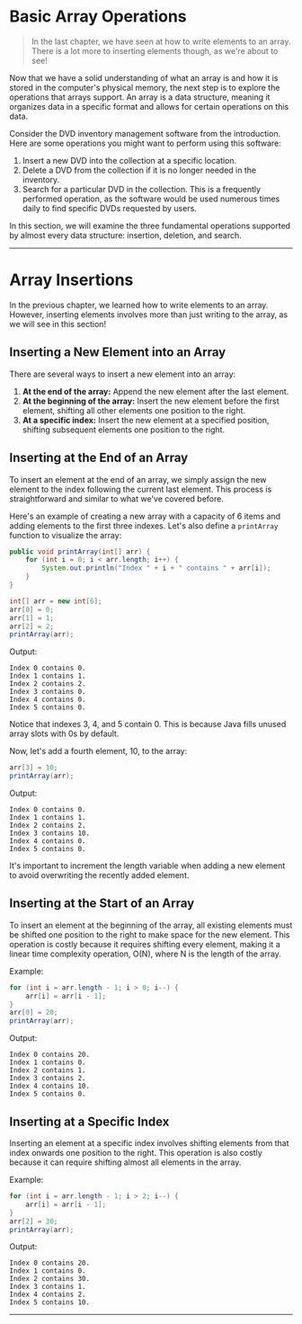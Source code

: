 # Basic Array Operations

> In the last chapter, we have seen at how to write elements to an array. There is a lot more to inserting elements though, as we're about to see!

Now that we have a solid understanding of what an array is and how it is stored in the computer's physical memory, the next step is to explore the operations that arrays support. An array is a data structure, meaning it organizes data in a specific format and allows for certain operations on this data.

Consider the DVD inventory management software from the introduction. Here are some operations you might want to perform using this software:

1. Insert a new DVD into the collection at a specific location.
2. Delete a DVD from the collection if it is no longer needed in the inventory.
3. Search for a particular DVD in the collection. This is a frequently performed operation, as the software would be used numerous times daily to find specific DVDs requested by users.

In this section, we will examine the three fundamental operations supported by almost every data structure: insertion, deletion, and search.

--- 


# Array Insertions

In the previous chapter, we learned how to write elements to an array. However, inserting elements involves more than just writing to the array, as we will see in this section!

## Inserting a New Element into an Array

There are several ways to insert a new element into an array:

1. **At the end of the array:** Append the new element after the last element.
2. **At the beginning of the array:** Insert the new element before the first element, shifting all other elements one position to the right.
3. **At a specific index:** Insert the new element at a specified position, shifting subsequent elements one position to the right.

## Inserting at the End of an Array

To insert an element at the end of an array, we simply assign the new element to the index following the current last element. This process is straightforward and similar to what we've covered before.

Here's an example of creating a new array with a capacity of 6 items and adding elements to the first three indexes. Let's also define a `printArray` function to visualize the array:

```java
public void printArray(int[] arr) {
    for (int i = 0; i < arr.length; i++) {
        System.out.println("Index " + i + " contains " + arr[i]);
    }
}

int[] arr = new int[6];
arr[0] = 0;
arr[1] = 1;
arr[2] = 2;
printArray(arr);
```

Output:
```
Index 0 contains 0.
Index 1 contains 1.
Index 2 contains 2.
Index 3 contains 0.
Index 4 contains 0.
Index 5 contains 0.
```

Notice that indexes 3, 4, and 5 contain 0. This is because Java fills unused array slots with 0s by default. 

Now, let's add a fourth element, 10, to the array:

```java
arr[3] = 10;
printArray(arr);
```

Output:
```
Index 0 contains 0.
Index 1 contains 1.
Index 2 contains 2.
Index 3 contains 10.
Index 4 contains 0.
Index 5 contains 0.
```

It's important to increment the length variable when adding a new element to avoid overwriting the recently added element.

## Inserting at the Start of an Array

To insert an element at the beginning of the array, all existing elements must be shifted one position to the right to make space for the new element. This operation is costly because it requires shifting every element, making it a linear time complexity operation, O(N), where N is the length of the array.

Example:

```java
for (int i = arr.length - 1; i > 0; i--) {
    arr[i] = arr[i - 1];
}
arr[0] = 20;
printArray(arr);
```

Output:
```
Index 0 contains 20.
Index 1 contains 0.
Index 2 contains 1.
Index 3 contains 2.
Index 4 contains 10.
Index 5 contains 0.
```

## Inserting at a Specific Index

Inserting an element at a specific index involves shifting elements from that index onwards one position to the right. This operation is also costly because it can require shifting almost all elements in the array.

Example:

```java
for (int i = arr.length - 1; i > 2; i--) {
    arr[i] = arr[i - 1];
}
arr[2] = 30;
printArray(arr);
```

Output:
```
Index 0 contains 20.
Index 1 contains 0.
Index 2 contains 30.
Index 3 contains 1.
Index 4 contains 2.
Index 5 contains 10.
```

---